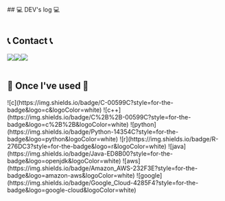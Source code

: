 <div align="left">

<br>
## 💻 DEV's log 💻
<div style="display:flex; flex-direction:row;">
</div><br>

## 📞 Contact 📞
<div style="display:flex; flex-direction:row;">
  <a href="https://www.instagram.com/geonwoo03_dev/">
    <img src="https://img.shields.io/badge/Instagram-E4405F?style=flat-square&logo=Instagram&logoColor=white"/>
  </a>
  <a href="mailto:redgil77@smail.kongju.ac.kr">
    <img src="https://img.shields.io/badge/Outlook-0078D4?style=flat-square&logo=microsoftoutlook&logoColor=white"/>
  </a>
  <a href="mailto:redgil030802@gmail.com">
    <img src="https://img.shields.io/badge/Gmail-EA4335?style=flat-square&logo=gmail&logoColor=white"/>
  </a>
</div><br>

## 🔨 Once I've used 🔨
<div style="display:flex; flex-direction:row;">
  ![c](https://img.shields.io/badge/C-00599C?style=for-the-badge&logo=c&logoColor=white)
  ![c++](https://img.shields.io/badge/C%2B%2B-00599C?style=for-the-badge&logo=c%2B%2B&logoColor=white)
  ![python](https://img.shields.io/badge/Python-14354C?style=for-the-badge&logo=python&logoColor=white)
  ![r](https://img.shields.io/badge/R-276DC3?style=for-the-badge&logo=r&logoColor=white)
  ![java](https://img.shields.io/badge/Java-ED8B00?style=for-the-badge&logo=openjdk&logoColor=white)
  ![aws](https://img.shields.io/badge/Amazon_AWS-232F3E?style=for-the-badge&logo=amazon-aws&logoColor=white)
  ![google](https://img.shields.io/badge/Google_Cloud-4285F4?style=for-the-badge&logo=google-cloud&logoColor=white)
<br>
  
</div><br>
</div>
